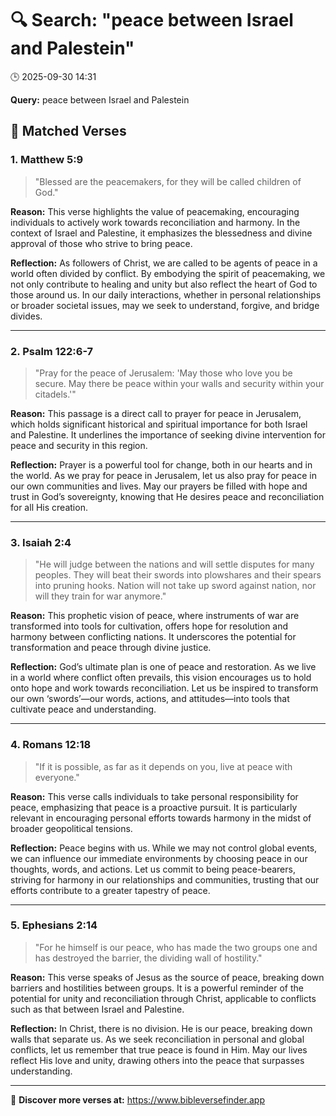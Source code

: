 # 🔍 Search: "peace between Israel and Palestein"
🕒 2025-09-30 14:31

**Query:** peace between Israel and Palestein

## 📖 Matched Verses

### 1. Matthew 5:9
> "Blessed are the peacemakers, for they will be called children of God."

**Reason:** This verse highlights the value of peacemaking, encouraging individuals to actively work towards reconciliation and harmony. In the context of Israel and Palestine, it emphasizes the blessedness and divine approval of those who strive to bring peace.

**Reflection:** As followers of Christ, we are called to be agents of peace in a world often divided by conflict. By embodying the spirit of peacemaking, we not only contribute to healing and unity but also reflect the heart of God to those around us. In our daily interactions, whether in personal relationships or broader societal issues, may we seek to understand, forgive, and bridge divides.

---

### 2. Psalm 122:6-7
> "Pray for the peace of Jerusalem: 'May those who love you be secure. May there be peace within your walls and security within your citadels.'"

**Reason:** This passage is a direct call to prayer for peace in Jerusalem, which holds significant historical and spiritual importance for both Israel and Palestine. It underlines the importance of seeking divine intervention for peace and security in this region.

**Reflection:** Prayer is a powerful tool for change, both in our hearts and in the world. As we pray for peace in Jerusalem, let us also pray for peace in our own communities and lives. May our prayers be filled with hope and trust in God’s sovereignty, knowing that He desires peace and reconciliation for all His creation.

---

### 3. Isaiah 2:4
> "He will judge between the nations and will settle disputes for many peoples. They will beat their swords into plowshares and their spears into pruning hooks. Nation will not take up sword against nation, nor will they train for war anymore."

**Reason:** This prophetic vision of peace, where instruments of war are transformed into tools for cultivation, offers hope for resolution and harmony between conflicting nations. It underscores the potential for transformation and peace through divine justice.

**Reflection:** God’s ultimate plan is one of peace and restoration. As we live in a world where conflict often prevails, this vision encourages us to hold onto hope and work towards reconciliation. Let us be inspired to transform our own ‘swords’—our words, actions, and attitudes—into tools that cultivate peace and understanding.

---

### 4. Romans 12:18
> "If it is possible, as far as it depends on you, live at peace with everyone."

**Reason:** This verse calls individuals to take personal responsibility for peace, emphasizing that peace is a proactive pursuit. It is particularly relevant in encouraging personal efforts towards harmony in the midst of broader geopolitical tensions.

**Reflection:** Peace begins with us. While we may not control global events, we can influence our immediate environments by choosing peace in our thoughts, words, and actions. Let us commit to being peace-bearers, striving for harmony in our relationships and communities, trusting that our efforts contribute to a greater tapestry of peace.

---

### 5. Ephesians 2:14
> "For he himself is our peace, who has made the two groups one and has destroyed the barrier, the dividing wall of hostility."

**Reason:** This verse speaks of Jesus as the source of peace, breaking down barriers and hostilities between groups. It is a powerful reminder of the potential for unity and reconciliation through Christ, applicable to conflicts such as that between Israel and Palestine.

**Reflection:** In Christ, there is no division. He is our peace, breaking down walls that separate us. As we seek reconciliation in personal and global conflicts, let us remember that true peace is found in Him. May our lives reflect His love and unity, drawing others into the peace that surpasses understanding.

---

🔗 **Discover more verses at:** https://www.bibleversefinder.app

